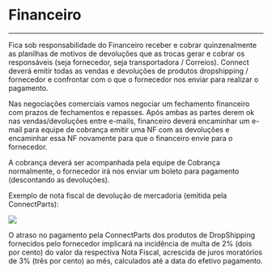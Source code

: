 # Financeiro

---

Fica sob responsabilidade do Financeiro receber e cobrar quinzenalmente as planilhas de motivos de devoluções que as trocas gerar e cobrar os responsáveis (seja fornecedor, seja transportadora / Correios). Connect deverá emitir todas as vendas e devoluções de produtos dropshipping / fornecedor e confrontar com o que o fornecedor nos enviar para realizar o pagamento.


Nas negociações comerciais vamos negociar um fechamento financeiro com prazos de fechamentos e repasses.
Após ambas as partes derem ok nas vendas/devoluções entre e-mails, financeiro deverá encaminhar um e-mail para equipe de cobrança emitir uma NF com as devoluções e encaminhar essa NF novamente para que o financeiro envie para o fornecedor. 

A cobrança deverá ser acompanhada pela equipe de Cobrança normalmente, o fornecedor irá nos enviar um boleto para pagamento (descontando as devoluções).

Exemplo de nota fiscal de devolução de mercadoria (emitida pela ConnectParts):


![](http://developers.connectparts.com.br/imagens/atendimentoPedidos11.png)


O atraso no pagamento pela ConnectParts dos produtos de DropShipping fornecidos pelo fornecedor implicará na incidência de multa de 2% (dois por cento) do valor da respectiva Nota Fiscal, acrescida de juros moratórios de 3% (três por cento) ao mês, calculados até a data do efetivo pagamento.
